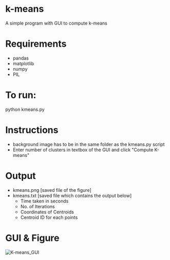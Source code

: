 # k-means
A simple program with GUI to compute k-means

# Requirements
- pandas
- matplotlib
- numpy
- PIL

# To run:
python kmeans.py

# Instructions
- background image has to be in the same folder as the kmeans.py script
- Enter number of clusters in textbox of the GUI and click "Compute K-means"

# Output
- kmeans.png [saved file of the figure]
- kmeans.txt [saved file which contains the output below]
  * Time taken in seconds
  * No. of Iterations
  * Coordinates of Centroids
  * Centroid ID for each points

# GUI & Figure
![K-means_GUI](https://user-images.githubusercontent.com/9330755/59557117-629d6400-900c-11e9-9adc-a7981399b588.png)
